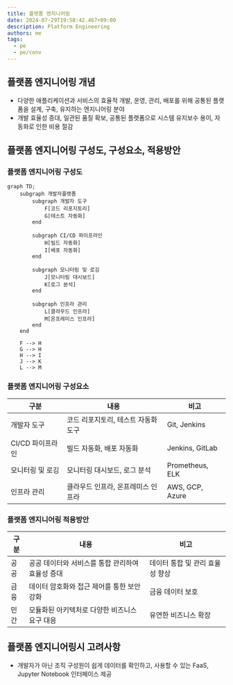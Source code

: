 ```yaml
---
title: 플랫폼 엔지니어링
date: 2024-07-29T19:58:42.467+09:00
description: Platform Engineering
authors: me
tags: 
  - pe
  - pe/conv 
---
```


## 플랫폼 엔지니어링 개념

- 다양한 애플리케이션과 서비스의 효율적 개발, 운영, 관리, 배포를 위해 공통된 플랫폼을 설계, 구축, 유지하는 엔지니어링 분야
- 개발 효율성 증대, 일관된 품질 확보, 공통된 플랫폼으로 시스템 유지보수 용이, 자동화로 인한 비용 절감

## 플랫폼 엔지니어링 구성도, 구성요소, 적용방안

### 플랫폼 엔지니어링 구성도

```mermaid
graph TD;
    subgraph 개발자플랫폼
        subgraph 개발자 도구
            F[코드 리포지토리]
            G[테스트 자동화]
        end
        
        subgraph CI/CD 파이프라인
            H[빌드 자동화]
            I[배포 자동화]
        end
        
        subgraph 모니터링 및 로깅
            J[모니터링 대시보드]
            K[로그 분석]
        end
        
        subgraph 인프라 관리
            L[클라우드 인프라]
            M[온프레미스 인프라]
        end
    end

    F --> H
    G --> H
    H --> I
    J --> K
    L --> M
```

### 플랫폼 엔지니어링 구성요소

| 구분 | 내용 | 비고 |
|---|---|---|
| 개발자 도구 | 코드 리포지토리, 테스트 자동화 도구 | Git, Jenkins |
| CI/CD 파이프라인 | 빌드 자동화, 배포 자동화 | Jenkins, GitLab |
| 모니터링 및 로깅 | 모니터링 대시보드, 로그 분석 | Prometheus, ELK |
| 인프라 관리 | 클라우드 인프라, 온프레미스 인프라 | AWS, GCP, Azure |

### 플랫폼 엔지니어링 적용방안

| 구분 | 내용 | 비고 |
|---|---|---|
| 공공 | 공공 데이터와 서비스를 통합 관리하여 효율성 증대 | 데이터 통합 및 관리 효율성 향상 |
| 금융 | 데이터 암호화와 접근 제어를 통한 보안 강화 | 금융 데이터 보호 |
| 민간 | 모듈화된 아키텍처로 다양한 비즈니스 요구 대응 | 유연한 비즈니스 확장 |

## 플랫폼 엔지니어링시 고려사항

- 개발자가 아닌 조직 구성원이 쉽게 데이터를 확인하고, 사용할 수 있는 FaaS, Jupyter Notebook 인터페이스 제공

